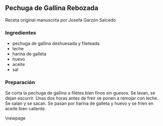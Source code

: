 ## Pechuga de Gallina Rebozada

Receta original manuscrita por Josefa Garzón Salcedo

### Ingredientes

- pechuga de gallina deshuesada y fileteada
- leche
- harina de galleta
- huevo
- aceite
- sal

### Preparación

Se corta la pechuga de gallina a filetes bien finos sin guesos.
Se lavan, se dejan escurrir.
Unas dos horas antes de freir se ponen a remojar con leche.
Se salan y se sacan.
Se pasan por harina de galleta y huevo y se fríen en aceite bien caliente.


\newpage
